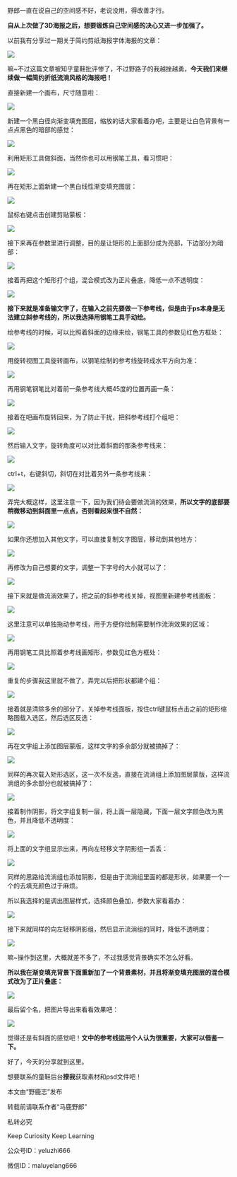 野郎一直在说自己的空间感不好，老说没用，得改善才行。

**自从上次做了3D海报之后，想要锻炼自己空间感的决心又进一步加强了。**

以前我有分享过一期关于简约剪纸海报字体海报的文章：

![](https://pic4.zhimg.com/v2-f519cf65bb248d1b3ad0292d0ede38eb_r.jpg)

嘛~不过这篇文章被知乎童鞋批评惨了，不过野路子的我越挫越勇，**今天我们来继续做一幅简约折纸流淌风格的海报吧！**

直接新建一个画布，尺寸随意啦：

![](https://pic4.zhimg.com/v2-76eeaf9ef51ad361d5e14150fc09f22f_r.jpg)

新建一个黑白径向渐变填充图层，缩放的话大家看着办吧，主要是让白色背景有一点点黑色的暗部的感觉：

![](https://pic3.zhimg.com/v2-27a41a1666afeeb42cb24f53b63523e2_r.jpg)

利用矩形工具做斜面，当然你也可以用钢笔工具，看习惯吧：

![](https://pic4.zhimg.com/v2-a63fcda23fa88dd9dff17cefe4ba4c6f_r.jpg)

再在矩形上面新建一个黑白线性渐变填充图层：

![](https://pic2.zhimg.com/v2-8deb637fcf27b248f5ea996bbb4aeca5_r.jpg)

鼠标右键点击创建剪贴蒙板：

![](https://pic3.zhimg.com/v2-5811c99309b7d443bc1408fca995f6c2_r.jpg)

接下来再在参数里进行调整，目的是让矩形的上面部分成为亮部，下边部分为暗部：

![](https://pic1.zhimg.com/v2-ed48fe3166a8d64c538b9cc2f7c86390_r.jpg)

接着再把这个矩形打个组，混合模式改为正片叠底，降低一点不透明度：

![](https://pic4.zhimg.com/v2-6d22b407a37136e960e0f490326ec9e3_r.jpg)

**接下来就是准备输文字了，在输入之前先要做一下参考线，但是由于ps本身是无法建立斜参考线的，所以我选择用钢笔工具手动绘。**

绘参考线的时候，可以比照着斜面的边缘来绘，钢笔工具的参数见红色方框处：

![](https://pic3.zhimg.com/v2-7a34f60fe2123db04006fa2f7a93dc4a_r.jpg)

用旋转视图工具旋转画布，以钢笔绘制的参考线旋转成水平方向为准：

![](https://pic2.zhimg.com/v2-a50322750df0d1dcec61778e24da9039_r.jpg)

再用钢笔钢笔比对着前一条参考线大概45度的位置再画一条：

![](https://pic4.zhimg.com/v2-845bea9f8f7ac20962b1d736c1f5bcbb_r.jpg)

接着在吧画布旋转回来，为了防止干扰，把斜参考线打个组吧：

![](https://pic1.zhimg.com/v2-4284421d804a5640f6bd8ee15a14e4f0_r.jpg)

然后输入文字，旋转角度可以对比着斜面的那条参考线来：

![](https://pic3.zhimg.com/v2-f1633812c929459e55ee954b0117d6ca_r.jpg)

ctrl+t，右键斜切，斜切在对比着另外一条参考线来：

![](https://pic4.zhimg.com/v2-3481c2a625b39cd38928a4866a81d3ff_r.jpg)

弄完大概这样，这里注意一下，因为我们待会要做流淌的效果，**所以文字的底部要稍微移动到斜面里一点点，否则看起来很不自然：**

![](https://pic1.zhimg.com/v2-b547f5de8980c670b1c52bb24d831e9c_r.jpg)

如果你还想加入其他文字，可以直接复制文字图层，移动到其他地方：

![](https://pic2.zhimg.com/v2-ef23e87605bde67a4d206b8f77155809_r.jpg)

再修改为自己想要的文字，调整一下字号的大小就可以了：

![](https://pic3.zhimg.com/v2-c9483a00dbfd9f0846b27732f007df62_r.jpg)

接下来就是做流淌效果了，把之前的斜参考线关掉，视图里新建参考线面板：

![](https://pic2.zhimg.com/v2-7969f69eb92f6e1823f7964398695b49_r.jpg)

这里注意可以单独拖动参考线，用于方便你绘制需要制作流淌效果的区域：

![](https://pic1.zhimg.com/v2-7d2622122dbf8dfeee3ccaa71bc834d4_r.jpg)

再用钢笔工具比照着参考线画矩形，参数见红色方框处：

![](https://pic3.zhimg.com/v2-002d57d4317ea97c94b160183c201786_r.jpg)

重复的步骤我这里就不做了，弄完以后把形状都建个组：

![](https://pic4.zhimg.com/v2-39340b2e5a74af125f05ca314bcdf74b_r.jpg)

接着就是清除多余的部分了，关掉参考线面板，按住ctrl键鼠标点击之前的矩形缩略图载入选区，然后选区反选：

![](https://pic3.zhimg.com/v2-203c7f2c3d701b4f43352a74d491f79a_r.jpg)

再在文字组上添加图层蒙版，这样文字的多余部分就被搞掉了：

![](https://pic1.zhimg.com/v2-0e3dce13bc82afd42692f029dddc3ed8_r.jpg)

同样的再次载入矩形选区，这一次不反选，直接在流淌组上添加图层蒙版，这样流淌组的多余部分也就被搞掉了：

![](https://pic2.zhimg.com/v2-a3a4e8dc9467892dbc8907ac1deeabb5_r.jpg)

接着制作阴影，将文字组复制一层，将上面一层隐藏，下面一层文字颜色改为黑色，并且降低不透明度：

![](https://pic4.zhimg.com/v2-1f22b41936619ddf6de4fb077d1852e7_r.jpg)

将上面的文字组显示出来，再向左轻移文字阴影组一丢丢：

![](https://pic3.zhimg.com/v2-723853bec0cd349871db922270d3f79a_r.jpg)

同样的思路给流淌组也添加阴影，但是由于流淌组里面的都是形状，如果要一个一个的去填充颜色过于麻烦。

所以我选择的是调出图层样式，选择颜色叠加，参数大家看着办：

![](https://pic2.zhimg.com/v2-ec139495cbe3b8cc83c11e326a6ea099_r.jpg)

接下来就同样的向左轻移阴影组，然后显示流淌组的同时，降低不透明度：

![](https://pic3.zhimg.com/v2-3a7c05a5ec2193c3db728cd88c63414a_r.jpg)

嘛~操作到这里，大概就差不多了，不过我感觉背景确实不怎么好看。

**所以我在渐变填充背景下面重新加了一个背景素材，并且将渐变填充图层的混合模式改为了正片叠底：**

![](https://pic2.zhimg.com/v2-00e1ad7cd076d414f7e0e4b86f238825_r.jpg)

最后留个名，把图片导出来看看效果吧：

![](https://pic1.zhimg.com/v2-de9e44c327b3e3c3bed31774c6accb58_r.jpg)

觉得还是有斜面的感觉吧！**文中的参考线运用个人认为很重要，大家可以借鉴一下。**

好了，今天的分享就到这里。

想要联系的童鞋后台**撩我**获取素材和psd文件吧！

本文由“野鹿志”发布

转载前请联系作者“马鹿野郎”

私转必究

Keep Curiosity Keep Learning

公众号ID：yeluzhi666

微信ID：maluyelang666